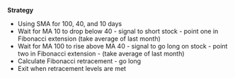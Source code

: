 **Strategy**

 - Using SMA for 100, 40, and 10 days
 - Wait for MA 10 to drop below 40 - signal to short stock - point one in Fibonacci extension (take average of last month)
 - Wait for MA 100 to rise above MA 40 - signal to go long on stock - point two in Fibonacci extension - (take average of last month)
 - Calculate Fibonacci retracement - go long
 - Exit when retracement levels are met